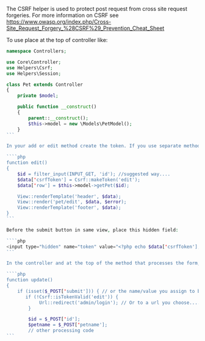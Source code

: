 The CSRF helper is used to protect post request from cross site request forgeries. For more information on CSRF see https://www.owasp.org/index.php/Cross-Site_Request_Forgery_%28CSRF%29_Prevention_Cheat_Sheet

To use place at the top of controller like:

````php
namespace Controllers;

use Core\Controller;    
use Helpers\Csrf;    
use Helpers\Session;

class Pet extends Controller 
{
    private $model;

    public function __construct() 
    {
        parent::__construct();
        $this->model = new \Models\PetModel();
    }
```

In your add or edit method create the token. If you use separate methods to open an edit view and a different method to update, create it in the edit method like:

````php
function edit() 
{
    $id = filter_input(INPUT_GET, 'id'); //suggested way....
    $data['csrfToken'] = Csrf::makeToken('edit');
    $data['row'] = $this->model->getPet($id);

    View::renderTemplate('header', $data);
    View::render('pet/edit', $data, $error);
    View::renderTemplate('footer', $data);
}
```

Before the submit button in same view, place this hidden field:

````php
<input type="hidden" name="token" value="<?php echo $data['csrfToken']; ?>" />
```

In the controller and at the top of the method that processes the form, update here is only an example, place:

````php
function update() 
{
    if (isset($_POST['submit'])) { // or the name/value you assign to button.
       if (!Csrf::isTokenValid('edit')) {
            Url::redirect('admin/login'); // Or to a url you choose.......
        }

        $id = $_POST['id'];
        $petname = $_POST['petname'];
        // other processing code
```